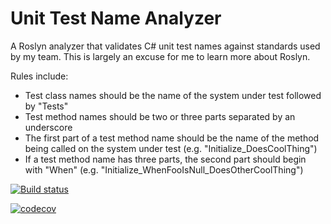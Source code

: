 # Unit Test Name Analyzer

A Roslyn analyzer that validates C# unit test names against standards used by my team. This is largely an excuse for me to learn more about Roslyn.

Rules include:
* Test class names should be the name of the system under test followed by "Tests"
* Test method names should be two or three parts separated by an underscore
* The first part of a test method name should be the name of the method being called on the system under test (e.g. "Initialize_DoesCoolThing")
* If a test method name has three parts, the second part should begin with "When" (e.g. "Initialize_WhenFooIsNull_DoesOtherCoolThing")

[![Build status](https://ci.appveyor.com/api/projects/status/4q85r35yyghotsut?svg=true)](https://ci.appveyor.com/project/jakevictor/unittestnameanalyzer)

[![codecov](https://codecov.io/gh/jakevictor/UnitTestNameAnalyzer/branch/master/graph/badge.svg)](https://codecov.io/gh/jakevictor/UnitTestNameAnalyzer)